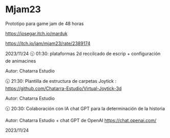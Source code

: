 # Mjam23
Prototipo para game jam de 48 horas

https://josegar.itch.io/marduk 

https://itch.io/jam/mjam23/rate/2389174


2023/11/24 
🕥 01:30: plataformas 2d reccilcado de escrip + configuración de animacines

Autor: Chatarra Estudio


🕥 21:30: Plantilla de estructura de carpetas Joytick : https://github.com/Chatarra-Estudio/Virtual-Joytick-3d 

Autor: Chatarra Estudio


🕥 20:30: Colaboración con IA chat  GPT para la determinación de la historia 

Autor: Chatarra Estudio + chat  GPT de OpenAI https://chat.openai.com/

2023/11/24 
